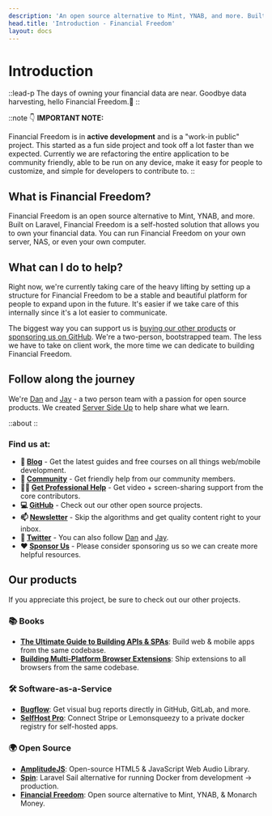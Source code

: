 ```yaml
---
description: 'An open source alternative to Mint, YNAB, and more. Built on Laravel.'
head.title: 'Introduction - Financial Freedom'
layout: docs
---
```


# Introduction
::lead-p
The days of owning your financial data are near. Goodbye data harvesting, hello Financial Freedom.👋
::

::note
👇 **IMPORTANT NOTE:** 

Financial Freedom is in **active development** and is a "work-in public" project. This started as a fun side project and took off a lot faster than we expected. Currently we are refactoring the entire application to be community friendly, able to be run on any device, make it easy for people to customize, and simple for developers to contribute to.
::

## What is Financial Freedom?
Financial Freedom is an open source alternative to Mint, YNAB, and more. Built on Laravel, Financial Freedom is a self-hosted solution that allows you to own your financial data. You can run Financial Freedom on your own server, NAS, or even your own computer.

## What can I do to help?
Right now, we're currently taking care of the heavy lifting by setting up a structure for Financial Freedom to be a stable and beautiful platform for people to expand upon in the future. It's easier if we take care of this internally since it's a lot easier to communicate.

The biggest way you can support us is [buying our other products](https://serversideup.net/store/) or [sponsoring us on GitHub](https://github.com/sponsors/serversideup). We're a two-person, bootstrapped team. The less we have to take on client work, the more time we can dedicate to building Financial Freedom.

## Follow along the journey
We're [Dan](https://twitter.com/danpastori) and [Jay](https://twitter.com/jaydrogers) - a two person team with a passion for open source products. We created [Server Side Up](https://serversideup.net) to help share what we learn.

::about
::

### Find us at:

* **📖 [Blog](https://serversideup.net)** - Get the latest guides and free courses on all things web/mobile development.
* **🙋 [Community](https://community.serversideup.net)** - Get friendly help from our community members.
* **🤵‍♂️ [Get Professional Help](https://serversideup.net/professional-support)** - Get video + screen-sharing support from the core contributors.
* **💻 [GitHub](https://github.com/serversideup)** - Check out our other open source projects.
* **📫 [Newsletter](https://serversideup.net/subscribe)** - Skip the algorithms and get quality content right to your inbox.
* **🐥 [Twitter](https://twitter.com/serversideup)** - You can also follow [Dan](https://twitter.com/danpastori) and [Jay](https://twitter.com/jaydrogers).
* **❤️ [Sponsor Us](https://github.com/sponsors/serversideup)** - Please consider sponsoring us so we can create more helpful resources.

## Our products
If you appreciate this project, be sure to check out our other projects.

### 📚 Books
- **[The Ultimate Guide to Building APIs & SPAs](https://serversideup.net/ultimate-guide-to-building-apis-and-spas-with-laravel-and-nuxt3/)**: Build web & mobile apps from the same codebase.
- **[Building Multi-Platform Browser Extensions](https://serversideup.net/building-multi-platform-browser-extensions/)**: Ship extensions to all browsers from the same codebase.

### 🛠️ Software-as-a-Service
- **[Bugflow](https://bugflow.io/)**: Get visual bug reports directly in GitHub, GitLab, and more.
- **[SelfHost Pro](https://selfhostpro.com/)**: Connect Stripe or Lemonsqueezy to a private docker registry for self-hosted apps.

### 🌍 Open Source
- **[AmplitudeJS](https://521dimensions.com/open-source/amplitudejs)**: Open-source HTML5 & JavaScript Web Audio Library.
- **[Spin](https://serversideup.net/open-source/spin/)**: Laravel Sail alternative for running Docker from development → production.
- **[Financial Freedom](https://github.com/serversideup/financial-freedom)**: Open source alternative to Mint, YNAB, & Monarch Money.